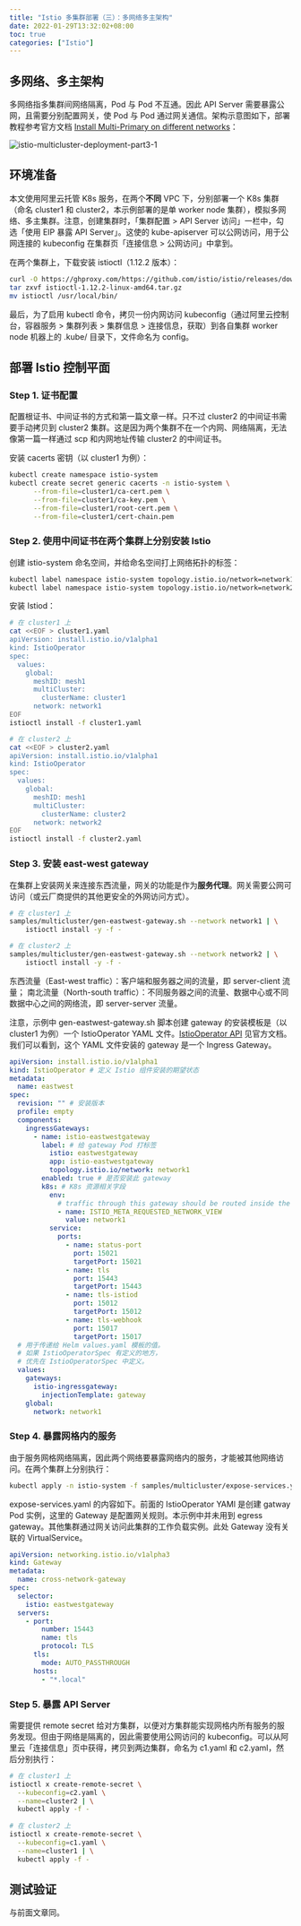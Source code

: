 ```yaml
---
title: "Istio 多集群部署（三）：多网络多主架构"
date: 2022-01-29T13:32:02+08:00
toc: true
categories: ["Istio"]
---
```


## 多网络、多主架构

多网络指多集群间网络隔离，Pod 与 Pod 不互通。因此 API Server 需要暴露公网，且需要分别配置网关，使 Pod 与 Pod 通过网关通信。架构示意图如下，部署教程参考官方文档 [Install Multi-Primary on different networks](https://istio.io/latest/docs/setup/install/multicluster/multi-primary_multi-network/)：

![istio-multicluster-deployment-part3-1](/images/istio-multicluster-deployment-part3-1.svg)

## 环境准备

本文使用阿里云托管 K8s 服务，在两个**不同** VPC 下，分别部署一个 K8s 集群（命名 cluster1 和 cluster2，本示例部署的是单 worker node 集群），模拟多网络、多主集群。注意，创建集群时，「集群配置 > API Server 访问」一栏中，勾选「使用 EIP 暴露 API Server」。这使的 kube-apiserver 可以公网访问，用于公网连接的 kubeconfig 在集群页「连接信息 > 公网访问」中拿到。

在两个集群上，下载安装 istioctl（1.12.2 版本）：

```bash
curl -O https://ghproxy.com/https://github.com/istio/istio/releases/download/1.12.2/istioctl-1.12.2-linux-amd64.tar.gz
tar zxvf istioctl-1.12.2-linux-amd64.tar.gz
mv istioctl /usr/local/bin/
```

最后，为了启用 kubectl 命令，拷贝一份内网访问 kubeconfig（通过阿里云控制台，容器服务 > 集群列表 > 集群信息 > 连接信息，获取）到各自集群 worker node 机器上的 .kube/ 目录下，文件命名为 config。

## 部署 Istio 控制平面

### Step 1. 证书配置

配置根证书、中间证书的方式和第一篇文章一样。只不过 cluster2 的中间证书需要手动拷贝到 cluster2 集群。这是因为两个集群不在一个内网、网络隔离，无法像第一篇一样通过 scp 和内网地址传输 cluster2 的中间证书。

安装 cacerts 密钥（以 cluster1 为例）：

```bash
kubectl create namespace istio-system
kubectl create secret generic cacerts -n istio-system \
      --from-file=cluster1/ca-cert.pem \
      --from-file=cluster1/ca-key.pem \
      --from-file=cluster1/root-cert.pem \
      --from-file=cluster1/cert-chain.pem
```

### Step 2. 使用中间证书在两个集群上分别安装 Istio

创建 istio-system 命名空间，并给命名空间打上网络拓扑的标签：

```bash
kubectl label namespace istio-system topology.istio.io/network=network1
kubectl label namespace istio-system topology.istio.io/network=network2
```

安装 Istiod：

```bash
# 在 cluster1 上
cat <<EOF > cluster1.yaml
apiVersion: install.istio.io/v1alpha1
kind: IstioOperator
spec:
  values:
    global:
      meshID: mesh1
      multiCluster:
        clusterName: cluster1
      network: network1
EOF
istioctl install -f cluster1.yaml

# 在 cluster2 上
cat <<EOF > cluster2.yaml
apiVersion: install.istio.io/v1alpha1
kind: IstioOperator
spec:
  values:
    global:
      meshID: mesh1
      multiCluster:
        clusterName: cluster2
      network: network2
EOF
istioctl install -f cluster2.yaml
```

### Step 3. 安装 east-west gateway 

在集群上安装网关来连接东西流量，网关的功能是作为**服务代理**。网关需要公网可访问（或云厂商提供的其他更安全的外网访问方式）。

```bash
# 在 cluster1 上
samples/multicluster/gen-eastwest-gateway.sh --network network1 | \
    istioctl install -y -f -

# 在 cluster2 上    
samples/multicluster/gen-eastwest-gateway.sh --network network2 | \
    istioctl install -y -f -
```
东西流量（East-west traffic）：客户端和服务器之间的流量，即 server-client 流量；
南北流量（North-south traffic）：不同服务器之间的流量、数据中心或不同数据中心之间的网络流，即 server-server 流量。

注意，示例中 gen-eastwest-gateway.sh 脚本创建 gateway 的安装模板是（以 cluster1 为例）一个 IstioOperator YAML 文件。[IstioOperator API](https://istio.io/latest/docs/reference/config/istio.operator.v1alpha1/) 见官方文档。我们可以看到，这个 YAML 文件安装的 gateway 是一个 Ingress Gateway。

```yaml
apiVersion: install.istio.io/v1alpha1
kind: IstioOperator # 定义 Istio 组件安装的期望状态
metadata:
  name: eastwest
spec:
  revision: "" # 安装版本
  profile: empty
  components:
    ingressGateways:
      - name: istio-eastwestgateway
        label: # 给 gateway Pod 打标签
          istio: eastwestgateway
          app: istio-eastwestgateway
          topology.istio.io/network: network1
        enabled: true # 是否安装此 gateway
        k8s: # K8s 资源相关字段
          env:
            # traffic through this gateway should be routed inside the network
            - name: ISTIO_META_REQUESTED_NETWORK_VIEW
              value: network1
          service:
            ports:
              - name: status-port
                port: 15021
                targetPort: 15021
              - name: tls
                port: 15443
                targetPort: 15443
              - name: tls-istiod
                port: 15012
                targetPort: 15012
              - name: tls-webhook
                port: 15017
                targetPort: 15017
  # 用于传递给 Helm values.yaml 模板的值。
  # 如果 IstioOperatorSpec 有定义的地方，
  # 优先在 IstioOperatorSpec 中定义。
  values: 
    gateways:
      istio-ingressgateway:
        injectionTemplate: gateway
    global:
      network: network1
```

### Step 4. 暴露网格内的服务

由于服务网格网络隔离，因此两个网络要暴露网络内的服务，才能被其他网络访问。在两个集群上分别执行：

```bash
kubectl apply -n istio-system -f samples/multicluster/expose-services.yaml
```

expose-services.yaml 的内容如下。前面的 IstioOperator YAMl 是创建 gatway Pod 实例，这里的 Gateway 是配置网关规则。本示例中并未用到 egress gateway。其他集群通过网关访问此集群的工作负载实例。此处 Gateway 没有关联的 VirtualService。

```yaml
apiVersion: networking.istio.io/v1alpha3
kind: Gateway
metadata:
  name: cross-network-gateway
spec:
  selector:
    istio: eastwestgateway
  servers:
    - port:
        number: 15443
        name: tls
        protocol: TLS
      tls:
        mode: AUTO_PASSTHROUGH
      hosts:
        - "*.local"
```

### Step 5. 暴露 API Server

需要提供 remote secret 给对方集群，以便对方集群能实现网格内所有服务的服务发现。但由于网络是隔离的，因此需要使用公网访问的 kubeconfig。可以从阿里云「连接信息」页中获得，拷贝到两边集群，命名为 c1.yaml 和 c2.yaml，然后分别执行：

```bash
# 在 cluster1 上
istioctl x create-remote-secret \
  --kubeconfig=c2.yaml \
  --name=cluster2 | \
  kubectl apply -f -
  
# 在 cluster2 上
istioctl x create-remote-secret \
  --kubeconfig=c1.yaml \
  --name=cluster1 | \
  kubectl apply -f -
```

## 测试验证

与前面文章同。